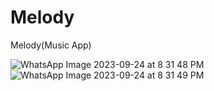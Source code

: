# Melody
Melody(Music App)

![WhatsApp Image 2023-09-24 at 8 31 48 PM](https://github.com/sachinbhujbal/Melody/assets/87747541/a744368c-89c1-4737-bcbd-ddd6139a6bb7)
![WhatsApp Image 2023-09-24 at 8 31 49 PM](https://github.com/sachinbhujbal/Melody/assets/87747541/5bd02b8d-81d1-44b4-a8a2-2c61a0ff3df7)
